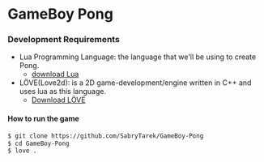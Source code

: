 GameBoy Pong
===


### Development Requirements
- Lua Programming Language: the language that we'll be using to create Pong.
	- [download Lua](https://lua.org)
- LÖVE(Love2d): is a 2D game-development/engine written in C++ and uses lua as this language.
	- [Download LÖVE](https://love2d.org)


#### How to run the game
```bash
$ git clone https://github.com/SabryTarek/GameBoy-Pong
$ cd GameBoy-Pong
$ love .
```
